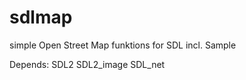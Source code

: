 sdlmap
======

simple Open Street Map funktions for SDL incl. Sample

Depends: SDL2 SDL2_image SDL_net


